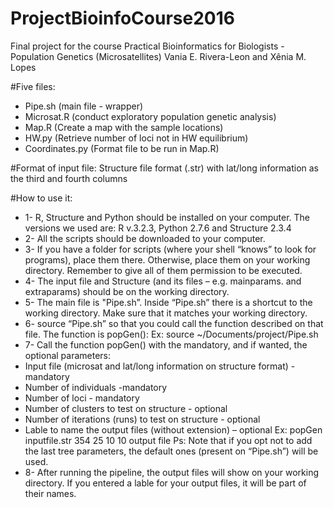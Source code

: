 # ProjectBioinfoCourse2016
Final project for the course Practical Bioinformatics for Biologists - Population Genetics (Microsatellites)
Vania E. Rivera-Leon and Xênia M. Lopes

#Five files:
- Pipe.sh (main file - wrapper)
- Microsat.R (conduct exploratory population genetic analysis)
- Map.R (Create a map with the sample locations)
- HW.py (Retrieve number of loci not in HW equilibrium)
- Coordinates.py (Format file to be run in Map.R)

#Format of input file: 
Structure file format (.str) with lat/long information as the third and fourth columns

#How to use it:
- 1- R, Structure and Python should be installed on your computer.
The versions we used are: R v.3.2.3, Python 2.7.6 and Structure 2.3.4
- 2- All the scripts should be downloaded to your computer.
- 3- If you have a folder for scripts (where your shell “knows” to look for programs), place them there. Otherwise, place them on your working directory. Remember to give all of them permission to be executed.
- 4- The input file and Structure (and its files – e.g. mainparams. and extraparams) should be on the working directory.
- 5- The main file is "Pipe.sh”. Inside “Pipe.sh” there is a shortcut to the working directory. Make sure that it matches your working directory.
- 6- source “Pipe.sh” so that you could call the function described on that file. The function is popGen():
  Ex: source ~/Documents/project/Pipe.sh
- 7- Call the function popGen() with the mandatory, and if wanted, the optional parameters:
- Input file (microsat and lat/long information on structure format) - mandatory
- Number of individuals -mandatory
- Number of loci - mandatory
- Number of clusters to test on structure - optional
- Number of iterations (runs) to test on structure - optional
- Lable to name the output files (without extension) – optional
  Ex: popGen inputfile.str 354 25 10 10 output file
  Ps: Note that if you opt not to add the last tree parameters, the default ones (present on “Pipe.sh”) will be used.
- 8- After running the pipeline, the output files will show on your working directory. If you entered a lable for your output files, it will be part of their names.

